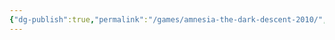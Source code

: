 ```yaml
---
{"dg-publish":true,"permalink":"/games/amnesia-the-dark-descent-2010/","created":"2024-07-25","updated":"2024-07-25"}
---
```


